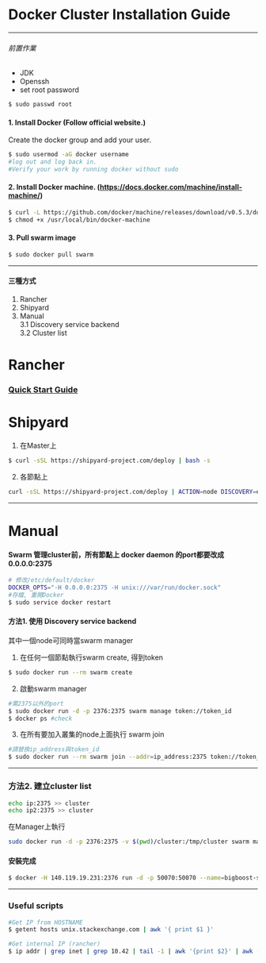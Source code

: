 # Docker Cluster Installation Guide
---
###### 前置作業
 - JDK
 - Openssh
 - set root password
```sh
$ sudo passwd root
```
####  1. Install Docker (Follow official website.)
Create the docker group and add your user.
```sh
$ sudo usermod -aG docker username
#log out and log back in.
#Verify your work by running docker without sudo
```

#### 2.  Install Docker machine. (https://docs.docker.com/machine/install-machine/)
```sh
$ curl -L https://github.com/docker/machine/releases/download/v0.5.3/docker-machine_linux-amd64 >/usr/local/bin/docker-machine
$ chmod +x /usr/local/bin/docker-machine
```

####  3. Pull swarm image
```sh
$ sudo docker pull swarm
```
----
#### 三種方式
1. Rancher
2. Shipyard
3. Manual  
    3.1  Discovery service backend  
    3.2 Cluster list

# Rancher
### [Quick Start Guide](http://docs.rancher.com/rancher/quick-start-guide/)

# Shipyard

1. 在Master上
```sh
$ curl -sSL https://shipyard-project.com/deploy | bash -s
```
2. 各節點上
```sh
curl -sSL https://shipyard-project.com/deploy | ACTION=node DISCOVERY=etcd://140.119.19.231:4001 bash -s

```
---

# Manual

#### Swarm 管理cluster前，所有節點上 docker daemon 的port都要改成 0.0.0.0:2375
```sh
# 修改/etc/default/docker 
DOCKER_OPTS="-H 0.0.0.0:2375 -H unix:///var/run/docker.sock"
#存檔, 重開Docker
$ sudo service docker restart
```

#### 方法1. 使用 Discovery service backend
其中一個node可同時當swarm manager

 1. 在任何一個節點執行swarm create, 得到token
```sh
$ sudo docker run --rm swarm create
```
2. 啟動swarm manager
```sh
#需2375以外的port
$ sudo docker run -d -p 2376:2375 swarm manage token://token_id
$ docker ps #check
```

3. 在所有要加入叢集的node上面执行 swarm join 
```sh
#請替換ip_address與token_id
$ sudo docker run --rm swarm join --addr=ip_address:2375 token://token_id
```

----
### 方法2. 建立cluster list
```sh
echo ip:2375 >> cluster
echo ip2:2375 >> cluster
```
 在Manager上執行
```sh
sudo docker run -d -p 2376:2375 -v $(pwd)/cluster:/tmp/cluster swarm manage file:///tmp/cluster
```

#### 安裝完成
```sh
$ docker -H 140.119.19.231:2376 run -d -p 50070:50070 --name=bigboost-sparkWorker3 --hostname=bigboost-spark --link=stormtimeseries/bigboost-spark:stormtimeseries/bigboost-spark droyuki/bigboost-spark:lab-v1 start-sparkWorker.sh
```

----
### Useful scripts
```sh
#Get IP from HOSTNAME
$ getent hosts unix.stackexchange.com | awk '{ print $1 }'

#Get internal IP (rancher)
$ ip addr | grep inet | grep 10.42 | tail -1 | awk '{print $2}' | awk -F\/ '{print $1}'
```